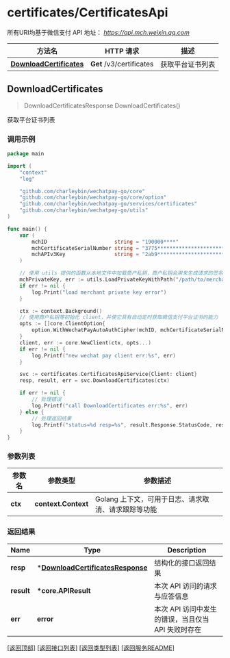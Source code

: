 # certificates/CertificatesApi

所有URI均基于微信支付 API 地址： *https://api.mch.weixin.qq.com*

| 方法名                                            | HTTP 请求                | 描述             |
| ------------------------------------------------- | ------------------------ | ---------------- |
| [**DownloadCertificates**](#downloadcertificates) | **Get** /v3/certificates | 获取平台证书列表 |



## DownloadCertificates

> DownloadCertificatesResponse DownloadCertificates()

获取平台证书列表



### 调用示例

```go
package main

import (
	"context"
	"log"

	"github.com/charleybin/wechatpay-go/core"
	"github.com/charleybin/wechatpay-go/core/option"
	"github.com/charleybin/wechatpay-go/services/certificates"
	"github.com/charleybin/wechatpay-go/utils"
)

func main() {
	var (
		mchID                      string = "190000****"                               // 商户号
		mchCertificateSerialNumber string = "3775************************************" // 商户证书序列号
		mchAPIv3Key                string = "2ab9****************************"         // 商户APIv3密钥
	)

	// 使用 utils 提供的函数从本地文件中加载商户私钥，商户私钥会用来生成请求的签名
	mchPrivateKey, err := utils.LoadPrivateKeyWithPath("/path/to/merchant/apiclient_key.pem")
	if err != nil {
		log.Print("load merchant private key error")
	}

	ctx := context.Background()
	// 使用商户私钥等初始化 client，并使它具有自动定时获取微信支付平台证书的能力
	opts := []core.ClientOption{
		option.WithWechatPayAutoAuthCipher(mchID, mchCertificateSerialNumber, mchPrivateKey, mchAPIv3Key),
	}
	client, err := core.NewClient(ctx, opts...)
	if err != nil {
		log.Printf("new wechat pay client err:%s", err)
	}

	svc := certificates.CertificatesApiService{Client: client}
	resp, result, err = svc.DownloadCertificates(ctx)

	if err != nil {
		// 处理错误
		log.Printf("call DownloadCertificates err:%s", err)
	} else {
		// 处理返回结果
		log.Printf("status=%d resp=%s", result.Response.StatusCode, resp)
	}
}
```

### 参数列表
| 参数名  | 参数类型            | 参数描述                                            |
| ------- | ------------------- | --------------------------------------------------- |
| **ctx** | **context.Context** | Golang 上下文，可用于日志、请求取消、请求跟踪等功能 |

### 返回结果
| Name       | Type                                                                  | Description                                        |
| ---------- | --------------------------------------------------------------------- | -------------------------------------------------- |
| **resp**   | \*[**DownloadCertificatesResponse**](DownloadCertificatesResponse.md) | 结构化的接口返回结果                               |
| **result** | **\*core.APIResult**                                                  | 本次 API 访问的请求与应答信息                      |
| **err**    | **error**                                                             | 本次 API 访问中发生的错误，当且仅当 API 失败时存在 |

[\[返回顶部\]](#certificatescertificatesapi)
[\[返回接口列表\]](README.md#接口列表)
[\[返回类型列表\]](README.md#类型列表)
[\[返回服务README\]](README.md)


